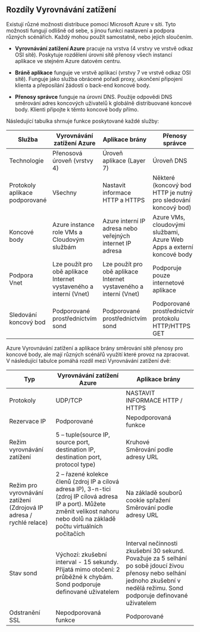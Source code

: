 ## <a name="load-balancer-differences"></a>Rozdíly Vyrovnávání zatížení

Existují různé možnosti distribuce pomocí Microsoft Azure v síti. Tyto možnosti fungují odlišně od sebe, s jinou funkci nastavení a podpora různých scénářích. Každý mohou použít samostatně, nebo jejich sloučením.

- **Vyrovnávání zatížení Azure** pracuje na vrstva (4 vrstvy ve vrstvě odkaz OSI sítě). Poskytuje rozdělení úrovni sítě přenosy všech instancí aplikace ve stejném Azure datovém centru.

- **Bráně aplikace** funguje ve vrstvě aplikací (vrstvy 7 ve vrstvě odkaz OSI sítě). Funguje jako služba obrácené pořadí proxy, ukončení připojení klienta a přeposílání žádostí o back-end koncové body.

- **Přenosy správce** funguje na úrovni DNS.  Použije odpovědi DNS směrování adres koncových uživatelů k globálně distribuované koncové body. Klienti připojte k těmto koncové body přímo.

Následující tabulka shrnuje funkce poskytované každé služby:

| Služba | Vyrovnávání zatížení Azure | Aplikace brány | Přenosy správce |
|---|---|---|---|
|Technologie| Přenosová úroveň (vrstvy 4) | Úroveň aplikace (Layer 7) | Úroveň DNS |
| Protokoly aplikace podporované | Všechny | Nastavit informace HTTP a HTTPS |  Některé (koncový bod HTTP je nutný pro sledování koncový bod) |
| Koncové body | Azure instance role VMs a Cloudovým službám | Azure interní IP adresa nebo veřejných internet IP adresa | Azure VMs, cloudovými službami, Azure Web Apps a externí koncové body |
| Podpora Vnet | Lze použít pro obě aplikace Internet vystaveného a interní (Vnet) | Lze použít pro obě aplikace Internet vystaveného a interní (Vnet) |    Podporuje pouze internetové aplikace |
Sledování koncový bod | Podporované prostřednictvím sond | Podporované prostřednictvím sond | Podporované prostřednictvím protokolu HTTP/HTTPS GET | 

Azure Vyrovnávání zatížení a aplikace brány směrování sítě přenosy pro koncové body, ale mají různých scénářů využití které provoz na zpracovat. V následující tabulce pomáhá rozdíl mezi Vyrovnávání zatížení dvě:

| Typ | Vyrovnávání zatížení Azure | Aplikace brány |
|---|---|---|
| Protokoly | UDP/TCP | NASTAVIT INFORMACE HTTP / HTTPS |
| Rezervace IP | Podporované | Nepodporovaná funkce | 
| Režim vyrovnávání zatížení | 5 – tuple(source IP, source port, destination IP, destination port, protocol type) | Kruhové<br>Směrování podle adresy URL | 
| Režim pro vyrovnávání zatížení (Zdrojová IP adresa / rychlé relace) |  2 – řazené kolekce členů (zdroj IP a cílová adresa IP), 3-n-tici (zdroj IP cílová adresa IP a port). Můžete změnit velikost nahoru nebo dolů na základě počtu virtuálních počítačích | Na základě souborů cookie spřažení<br>Směrování podle adresy URL |
| Stav sond | Výchozí: zkušební interval - 15 sekundy. Přijatá mimo otočení: 2 průběžné k chybám. Sond podporuje definované uživatelem | Interval nečinnosti zkušební 30 sekund. Považuje za 5 selhání po sobě jdoucí živou přenosy nebo selhání jednoho zkušební v nedělá režimu. Sond podporuje definované uživatelem | 
| Odstranění SSL | Nepodporovaná funkce | Podporované | 
  